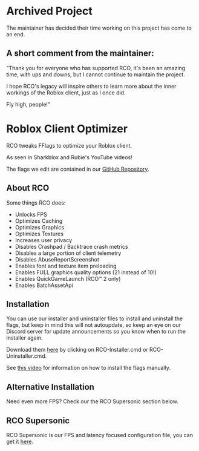 # Archived Project

The maintainer has decided their time working on this project has come to an end.

## A short comment from the maintainer:

"Thank you for everyone who has supported RCO, it's been an amazing time, with ups and downs, but I cannot continue to maintain the project.

I hope RCO's legacy will inspire others to learn more about the inner workings of the Roblox client, just as I once did.

Fly high, people!"

# Roblox Client Optimizer

RCO tweaks FFlags to optimize your Roblox client.

As seen in Sharkblox and Rubie's YouTube videos!

The flags we edit are contained in our [GitHub Repository](https://github.com/L8X/Roblox-Client-Optimizer/blob/main/ClientAppSettings.json).

## About RCO
Some things RCO does:
- Unlocks FPS
- Optimizes Caching
- Optimizes Graphics
- Optimizes Textures
- Increases user privacy
- Disables Crashpad / Backtrace crash metrics
- Disables a large portion of client telemetry
- Disables AbuseReportScreenshot
- Enables font and texture item preloading
- Enables FULL graphics quality options (21 instead of 10!)
- Enables QuickGameLaunch (RCO™ 2 only)
- Enables BatchAssetApi

## Installation
You can use our installer and uninstaller files to install and uninstall the flags, but keep in mind this will not autoupdate, so keep an eye on our Discord server for update announcements so you know when to run the installer again.

Download them [here](https://github.com/L8X/Roblox-Client-Optimizer/releases/tag/Release) by clicking on RCO-Installer.cmd or RCO-Uninstaller.cmd.

See [this video](https://www.youtube.com/watch?v=aY7US2Zl47M) for information on how to install the flags manually.

## Alternative Installation

Need even more FPS? Check our the RCO Supersonic section below.

## RCO Supersonic
RCO Supersonic is our FPS and latency focused configuration file, you can get it [here](https://roblox-client-optimizer.simulhost.com/supersonic/ClientAppSettings.json).
